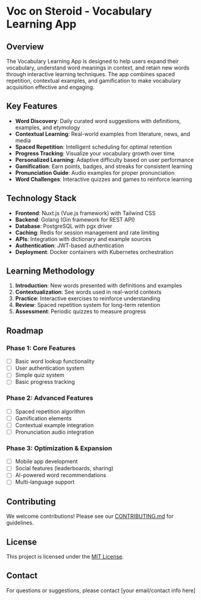 # Voc on Steroid - Vocabulary Learning App

## Overview

The Vocabulary Learning App is designed to help users expand their vocabulary, understand word meanings in context, and retain new words through interactive learning techniques. The app combines spaced repetition, contextual examples, and gamification to make vocabulary acquisition effective and engaging.

## Key Features

- **Word Discovery**: Daily curated word suggestions with definitions, examples, and etymology
- **Contextual Learning**: Real-world examples from literature, news, and media
- **Spaced Repetition**: Intelligent scheduling for optimal retention
- **Progress Tracking**: Visualize your vocabulary growth over time
- **Personalized Learning**: Adaptive difficulty based on user performance
- **Gamification**: Earn points, badges, and streaks for consistent learning
- **Pronunciation Guide**: Audio examples for proper pronunciation
- **Word Challenges**: Interactive quizzes and games to reinforce learning

## Technology Stack

- **Frontend**: Nuxt.js (Vue.js framework) with Tailwind CSS
- **Backend**: Golang (Gin framework for REST API)
- **Database**: PostgreSQL with pgx driver
- **Caching**: Redis for session management and rate limiting
- **APIs**: Integration with dictionary and example sources
- **Authentication**: JWT-based authentication
- **Deployment**: Docker containers with Kubernetes orchestration

## Learning Methodology

1. **Introduction**: New words presented with definitions and examples
2. **Contextualization**: See words used in real-world contexts
3. **Practice**: Interactive exercises to reinforce understanding
4. **Review**: Spaced repetition system for long-term retention
5. **Assessment**: Periodic quizzes to measure progress

## Roadmap

### Phase 1: Core Features

- [ ] Basic word lookup functionality
- [ ] User authentication system
- [ ] Simple quiz system
- [ ] Basic progress tracking

### Phase 2: Advanced Features

- [ ] Spaced repetition algorithm
- [ ] Gamification elements
- [ ] Contextual example integration
- [ ] Pronunciation audio integration

### Phase 3: Optimization & Expansion

- [ ] Mobile app development
- [ ] Social features (leaderboards, sharing)
- [ ] AI-powered word recommendations
- [ ] Multi-language support

## Contributing

We welcome contributions! Please see our [CONTRIBUTING.md](CONTRIBUTING.md) for guidelines.

## License

This project is licensed under the [MIT License](LICENSE).

## Contact

For questions or suggestions, please contact [your email/contact info here]
